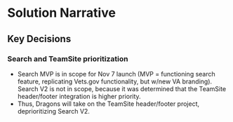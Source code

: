 # Solution Narrative 

## Key Decisions

### Search and TeamSite prioritization
- Search MVP is in scope for Nov 7 launch (MVP = functioning search feature, replicating Vets.gov functionality, but w/new VA branding). Search V2 is not in scope, because it was determined that the TeamSite header/footer integration is higher priority.
- Thus, Dragons will take on the TeamSite header/footer project, deprioritizing Search V2.

### 
